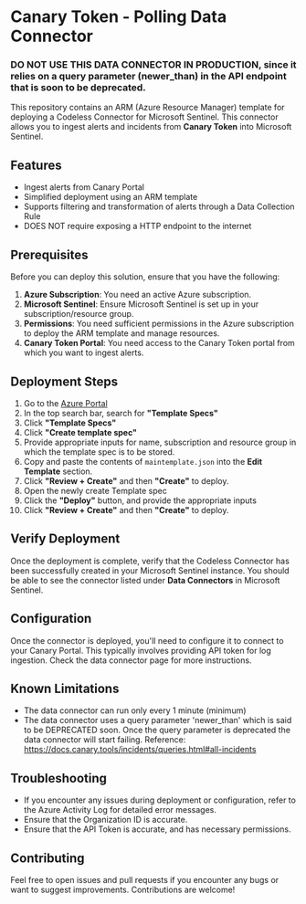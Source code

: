 # Canary Token - Polling Data Connector

### DO NOT USE THIS DATA CONNECTOR IN PRODUCTION, since it relies on a query parameter (newer_than) in the API endpoint that is soon to be deprecated.

This repository contains an ARM (Azure Resource Manager) template for deploying a Codeless Connector for Microsoft Sentinel. This connector allows you to ingest alerts and incidents from **Canary Token** into Microsoft Sentinel.

## Features
- Ingest alerts from Canary Portal
- Simplified deployment using an ARM template
- Supports filtering and transformation of alerts through a Data Collection Rule
- DOES NOT require exposing a HTTP endpoint to the internet

## Prerequisites
Before you can deploy this solution, ensure that you have the following:

1. **Azure Subscription**: You need an active Azure subscription.
2. **Microsoft Sentinel**: Ensure Microsoft Sentinel is set up in your subscription/resource group.
3. **Permissions**: You need sufficient permissions in the Azure subscription to deploy the ARM template and manage resources.
4. **Canary Token Portal**: You need access to the Canary Token portal from which you want to ingest alerts.


## Deployment Steps

1. Go to the [Azure Portal](https://portal.azure.com/)
2. In the top search bar, search for **"Template Specs"**
3. Click **"Template Specs"**
4. Click **"Create template spec"**
5. Provide appropriate inputs for name, subscription and resource group in which the template spec is to be stored.
6. Copy and paste the contents of `maintemplate.json` into the **Edit Template** section.
7. Click **"Review + Create"** and then **"Create"** to deploy.
8. Open the newly create Template spec
9. Click the **"Deploy"** button, and provide the appropriate inputs
10. Click **"Review + Create"** and then **"Create"** to deploy.


## Verify Deployment
Once the deployment is complete, verify that the Codeless Connector has been successfully created in your Microsoft Sentinel instance. You should be able to see the connector listed under **Data Connectors** in Microsoft Sentinel.

## Configuration
Once the connector is deployed, you'll need to configure it to connect to your Canary Portal. This typically involves providing API token for log ingestion. Check the data connector page for more instructions.

## Known Limitations
- The data connector can run only every 1 minute (minimum)
- The data connector uses a query parameter 'newer_than' which is said to be DEPRECATED soon. Once the query parameter is deprecated the data connector will start failing. Reference: https://docs.canary.tools/incidents/queries.html#all-incidents

## Troubleshooting
- If you encounter any issues during deployment or configuration, refer to the Azure Activity Log for detailed error messages.
- Ensure that the Organization ID is accurate.
- Ensure that the API Token is accurate, and has necessary permissions.

## Contributing
Feel free to open issues and pull requests if you encounter any bugs or want to suggest improvements. Contributions are welcome!